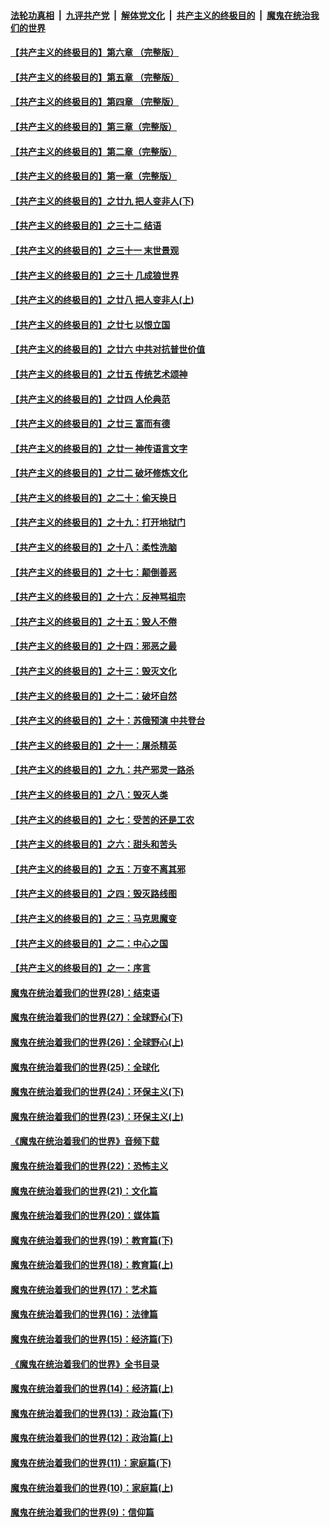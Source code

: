 ####  [法轮功真相](../../../../basic/blob/master/README.md?t=04091901) &nbsp;|&nbsp; [九评共产党](../../../../9ping.md/blob/master/README.md?t=04091901) &nbsp;|&nbsp; [解体党文化](../../../../jtdwh.md/blob/master/README.md?t=04091901)  &nbsp;|&nbsp; [共产主义的终极目的](../../../../gczydzjmd.md/blob/master/README.md?t=04091901) &nbsp;|&nbsp; [魔鬼在统治我们的世界](../../../../mgztzwmdsj.md/blob/master/README.md?t=04091901) 

#### [【共产主义的终极目的】第六章 （完整版）](../pages/nsc422/n11428913.md?t=04091901) 

#### [【共产主义的终极目的】第五章 （完整版）](../pages/nsc422/n11428912.md?t=04091901) 

#### [【共产主义的终极目的】第四章 （完整版）](../pages/nsc422/n11428907.md?t=04091901) 

#### [【共产主义的终极目的】第三章（完整版）](../pages/nsc422/n11428848.md?t=04091901) 

#### [【共产主义的终极目的】第二章（完整版）](../pages/nsc422/n11428831.md?t=04091901) 

#### [【共产主义的终极目的】第一章（完整版）](../pages/nsc422/n11417651.md?t=04091901) 

#### [【共产主义的终极目的】之廿九 把人变非人(下)](../pages/nsc422/n11344140.md?t=04091901) 

#### [【共产主义的终极目的】之三十二 结语](../pages/nsc422/n11360535.md?t=04091901) 

#### [【共产主义的终极目的】之三十一 末世景观](../pages/nsc422/n11351129.md?t=04091901) 

#### [【共产主义的终极目的】之三十 几成狼世界](../pages/nsc422/n11348280.md?t=04091901) 

#### [【共产主义的终极目的】之廿八 把人变非人(上)](../pages/nsc422/n11340492.md?t=04091901) 

#### [【共产主义的终极目的】之廿七 以恨立国](../pages/nsc422/n11336944.md?t=04091901) 

#### [【共产主义的终极目的】之廿六 中共对抗普世价值](../pages/nsc422/n11324785.md?t=04091901) 

#### [【共产主义的终极目的】之廿五 传统艺术颂神](../pages/nsc422/n11296396.md?t=04091901) 

#### [【共产主义的终极目的】之廿四 人伦典范](../pages/nsc422/n11296397.md?t=04091901) 

#### [【共产主义的终极目的】之廿三 富而有德](../pages/nsc422/n11283598.md?t=04091901) 

#### [【共产主义的终极目的】之廿一 神传语言文字](../pages/nsc422/n11263265.md?t=04091901) 

#### [【共产主义的终极目的】之廿二 破坏修炼文化](../pages/nsc422/n11245728.md?t=04091901) 

#### [【共产主义的终极目的】之二十：偷天换日](../pages/nsc422/n11238846.md?t=04091901) 

#### [【共产主义的终极目的】之十九：打开地狱门](../pages/nsc422/n11206376.md?t=04091901) 

#### [【共产主义的终极目的】之十八：柔性洗脑](../pages/nsc422/n11199994.md?t=04091901) 

#### [【共产主义的终极目的】之十七：颠倒善恶](../pages/nsc422/n11179782.md?t=04091901) 

#### [【共产主义的终极目的】之十六：反神骂祖宗](../pages/nsc422/n11166798.md?t=04091901) 

#### [【共产主义的终极目的】之十五：毁人不倦](../pages/nsc422/n11166792.md?t=04091901) 

#### [【共产主义的终极目的】之十四：邪恶之最](../pages/nsc422/n11150249.md?t=04091901) 

#### [【共产主义的终极目的】之十三：毁灭文化](../pages/nsc422/n11135227.md?t=04091901) 

#### [【共产主义的终极目的】之十二：破坏自然](../pages/nsc422/n11135214.md?t=04091901) 

#### [【共产主义的终极目的】之十：苏俄预演 中共登台](../pages/nsc422/n11118424.md?t=04091901) 

#### [【共产主义的终极目的】之十一：屠杀精英](../pages/nsc422/n11118442.md?t=04091901) 

#### [【共产主义的终极目的】之九：共产邪灵一路杀](../pages/nsc422/n11114139.md?t=04091901) 

#### [【共产主义的终极目的】之八：毁灭人类](../pages/nsc422/n11108503.md?t=04091901) 

#### [【共产主义的终极目的】之七：受苦的还是工农](../pages/nsc422/n11101809.md?t=04091901) 

#### [【共产主义的终极目的】之六：甜头和苦头](../pages/nsc422/n11096971.md?t=04091901) 

#### [【共产主义的终极目的】之五：万变不离其邪](../pages/nsc422/n11091285.md?t=04091901) 

#### [【共产主义的终极目的】之四：毁灭路线图](../pages/nsc422/n11086284.md?t=04091901) 

#### [【共产主义的终极目的】之三：马克思魔变](../pages/nsc422/n11061941.md?t=04091901) 

#### [【共产主义的终极目的】之二：中心之国](../pages/nsc422/n11047728.md?t=04091901) 

#### [【共产主义的终极目的】之一：序言](../pages/nsc422/n11086077.md?t=04091901) 

#### [魔鬼在统治着我们的世界(28)：结束语](../pages/nsc422/n10936246.md?t=04091901) 

#### [魔鬼在统治着我们的世界(27)：全球野心(下)](../pages/nsc422/n10928319.md?t=04091901) 

#### [魔鬼在统治着我们的世界(26)：全球野心(上)](../pages/nsc422/n10900318.md?t=04091901) 

#### [魔鬼在统治着我们的世界(25)：全球化](../pages/nsc422/n10788205.md?t=04091901) 

#### [魔鬼在统治着我们的世界(24)：环保主义(下)](../pages/nsc422/n10695307.md?t=04091901) 

#### [魔鬼在统治着我们的世界(23)：环保主义(上)](../pages/nsc422/n10688613.md?t=04091901) 

#### [《魔鬼在统治着我们的世界》音频下载](../pages/nsc422/n10635553.md?t=04091901) 

#### [魔鬼在统治着我们的世界(22)：恐怖主义](../pages/nsc422/n10614727.md?t=04091901) 

#### [魔鬼在统治着我们的世界(21)：文化篇](../pages/nsc422/n10597706.md?t=04091901) 

#### [魔鬼在统治着我们的世界(20)：媒体篇](../pages/nsc422/n10586579.md?t=04091901) 

#### [魔鬼在统治着我们的世界(19)：教育篇(下)](../pages/nsc422/n10564808.md?t=04091901) 

#### [魔鬼在统治着我们的世界(18)：教育篇(上)](../pages/nsc422/n10526970.md?t=04091901) 

#### [魔鬼在统治着我们的世界(17)：艺术篇](../pages/nsc422/n10499093.md?t=04091901) 

#### [魔鬼在统治着我们的世界(16)：法律篇](../pages/nsc422/n10485969.md?t=04091901) 

#### [魔鬼在统治着我们的世界(15)：经济篇(下)](../pages/nsc422/n10469975.md?t=04091901) 

#### [《魔鬼在统治着我们的世界》全书目录](../pages/nsc422/n10464261.md?t=04091901) 

#### [魔鬼在统治着我们的世界(14)：经济篇(上)](../pages/nsc422/n10457370.md?t=04091901) 

#### [魔鬼在统治着我们的世界(13)：政治篇(下)](../pages/nsc422/n10448270.md?t=04091901) 

#### [魔鬼在统治着我们的世界(12)：政治篇(上)](../pages/nsc422/n10444576.md?t=04091901) 

#### [魔鬼在统治着我们的世界(11)：家庭篇(下)](../pages/nsc422/n10440961.md?t=04091901) 

#### [魔鬼在统治着我们的世界(10)：家庭篇(上)](../pages/nsc422/n10435448.md?t=04091901) 

#### [魔鬼在统治着我们的世界(9)：信仰篇](../pages/nsc422/n10432159.md?t=04091901) 

